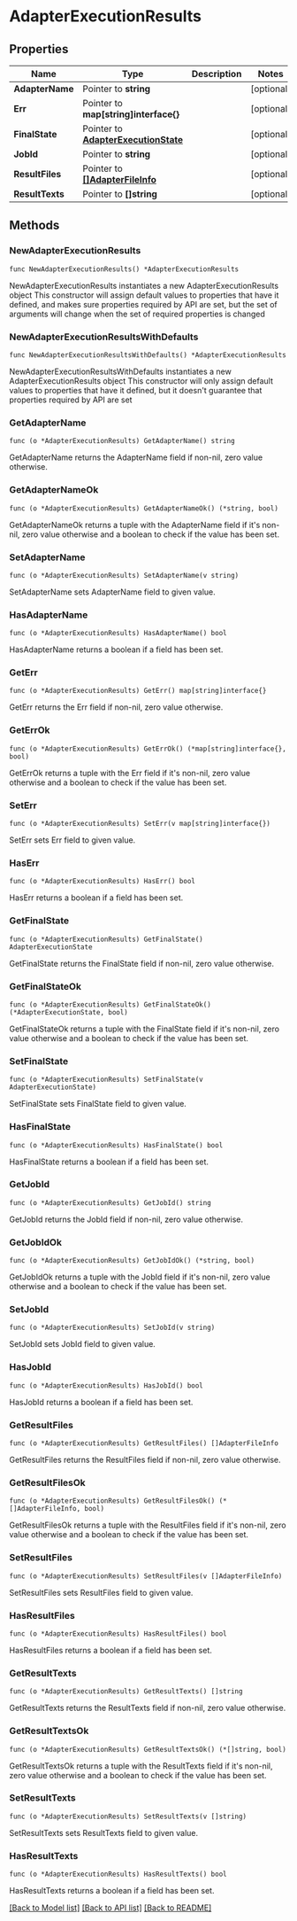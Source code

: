 # AdapterExecutionResults

## Properties

Name | Type | Description | Notes
------------ | ------------- | ------------- | -------------
**AdapterName** | Pointer to **string** |  | [optional] 
**Err** | Pointer to **map[string]interface{}** |  | [optional] 
**FinalState** | Pointer to [**AdapterExecutionState**](AdapterExecutionState.md) |  | [optional] 
**JobId** | Pointer to **string** |  | [optional] 
**ResultFiles** | Pointer to [**[]AdapterFileInfo**](AdapterFileInfo.md) |  | [optional] 
**ResultTexts** | Pointer to **[]string** |  | [optional] 

## Methods

### NewAdapterExecutionResults

`func NewAdapterExecutionResults() *AdapterExecutionResults`

NewAdapterExecutionResults instantiates a new AdapterExecutionResults object
This constructor will assign default values to properties that have it defined,
and makes sure properties required by API are set, but the set of arguments
will change when the set of required properties is changed

### NewAdapterExecutionResultsWithDefaults

`func NewAdapterExecutionResultsWithDefaults() *AdapterExecutionResults`

NewAdapterExecutionResultsWithDefaults instantiates a new AdapterExecutionResults object
This constructor will only assign default values to properties that have it defined,
but it doesn't guarantee that properties required by API are set

### GetAdapterName

`func (o *AdapterExecutionResults) GetAdapterName() string`

GetAdapterName returns the AdapterName field if non-nil, zero value otherwise.

### GetAdapterNameOk

`func (o *AdapterExecutionResults) GetAdapterNameOk() (*string, bool)`

GetAdapterNameOk returns a tuple with the AdapterName field if it's non-nil, zero value otherwise
and a boolean to check if the value has been set.

### SetAdapterName

`func (o *AdapterExecutionResults) SetAdapterName(v string)`

SetAdapterName sets AdapterName field to given value.

### HasAdapterName

`func (o *AdapterExecutionResults) HasAdapterName() bool`

HasAdapterName returns a boolean if a field has been set.

### GetErr

`func (o *AdapterExecutionResults) GetErr() map[string]interface{}`

GetErr returns the Err field if non-nil, zero value otherwise.

### GetErrOk

`func (o *AdapterExecutionResults) GetErrOk() (*map[string]interface{}, bool)`

GetErrOk returns a tuple with the Err field if it's non-nil, zero value otherwise
and a boolean to check if the value has been set.

### SetErr

`func (o *AdapterExecutionResults) SetErr(v map[string]interface{})`

SetErr sets Err field to given value.

### HasErr

`func (o *AdapterExecutionResults) HasErr() bool`

HasErr returns a boolean if a field has been set.

### GetFinalState

`func (o *AdapterExecutionResults) GetFinalState() AdapterExecutionState`

GetFinalState returns the FinalState field if non-nil, zero value otherwise.

### GetFinalStateOk

`func (o *AdapterExecutionResults) GetFinalStateOk() (*AdapterExecutionState, bool)`

GetFinalStateOk returns a tuple with the FinalState field if it's non-nil, zero value otherwise
and a boolean to check if the value has been set.

### SetFinalState

`func (o *AdapterExecutionResults) SetFinalState(v AdapterExecutionState)`

SetFinalState sets FinalState field to given value.

### HasFinalState

`func (o *AdapterExecutionResults) HasFinalState() bool`

HasFinalState returns a boolean if a field has been set.

### GetJobId

`func (o *AdapterExecutionResults) GetJobId() string`

GetJobId returns the JobId field if non-nil, zero value otherwise.

### GetJobIdOk

`func (o *AdapterExecutionResults) GetJobIdOk() (*string, bool)`

GetJobIdOk returns a tuple with the JobId field if it's non-nil, zero value otherwise
and a boolean to check if the value has been set.

### SetJobId

`func (o *AdapterExecutionResults) SetJobId(v string)`

SetJobId sets JobId field to given value.

### HasJobId

`func (o *AdapterExecutionResults) HasJobId() bool`

HasJobId returns a boolean if a field has been set.

### GetResultFiles

`func (o *AdapterExecutionResults) GetResultFiles() []AdapterFileInfo`

GetResultFiles returns the ResultFiles field if non-nil, zero value otherwise.

### GetResultFilesOk

`func (o *AdapterExecutionResults) GetResultFilesOk() (*[]AdapterFileInfo, bool)`

GetResultFilesOk returns a tuple with the ResultFiles field if it's non-nil, zero value otherwise
and a boolean to check if the value has been set.

### SetResultFiles

`func (o *AdapterExecutionResults) SetResultFiles(v []AdapterFileInfo)`

SetResultFiles sets ResultFiles field to given value.

### HasResultFiles

`func (o *AdapterExecutionResults) HasResultFiles() bool`

HasResultFiles returns a boolean if a field has been set.

### GetResultTexts

`func (o *AdapterExecutionResults) GetResultTexts() []string`

GetResultTexts returns the ResultTexts field if non-nil, zero value otherwise.

### GetResultTextsOk

`func (o *AdapterExecutionResults) GetResultTextsOk() (*[]string, bool)`

GetResultTextsOk returns a tuple with the ResultTexts field if it's non-nil, zero value otherwise
and a boolean to check if the value has been set.

### SetResultTexts

`func (o *AdapterExecutionResults) SetResultTexts(v []string)`

SetResultTexts sets ResultTexts field to given value.

### HasResultTexts

`func (o *AdapterExecutionResults) HasResultTexts() bool`

HasResultTexts returns a boolean if a field has been set.


[[Back to Model list]](../README.md#documentation-for-models) [[Back to API list]](../README.md#documentation-for-api-endpoints) [[Back to README]](../README.md)


